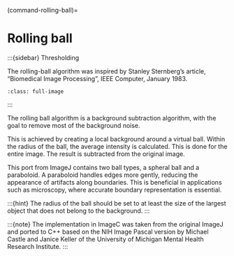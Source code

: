 
(command-rolling-ball)=
# Rolling ball

:::{sidebar} Thresholding


The rolling-ball algorithm was inspired by Stanley Sternberg’s article, “Biomedical Image Processing”, IEEE Computer, January 1983.

```{figure} images/rolling_ball_reseacrh_gate.jpeg
:class: full-image
```

:::


The rolling ball algorithm is a background subtraction algorithm, with the goal to remove most of the background noise.

This is achieved by creating a local background around a virtual ball.
Within the radius of the ball, the average intensity is calculated.
This is done for the entire image.
The result is subtracted from the original image.  

This port from ImageJ contains two ball types, a spheral ball and a paraboloid.
A paraboloid handles edges more gently, reducing the appearance of artifacts along boundaries. 
This is beneficial in applications such as microscopy, where accurate boundary representation is essential.

:::{hint}
The radius of the ball should be set to at least the size of the largest object that does not belong to the background.
:::

:::{note}
The implementation in ImageC was taken from the original ImageJ and ported to C++ based on the NIH Image Pascal version by Michael Castle and Janice Keller of the University of Michigan Mental Health Research Institute.
:::



